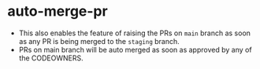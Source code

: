 # auto-merge-pr
- This also enables the feature of raising the PRs on `main` branch as soon as any PR is being merged to the `staging` branch.
- PRs on main branch will be auto merged as soon as approved by any of the CODEOWNERS.
